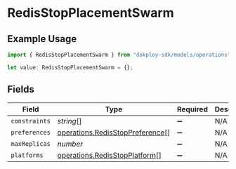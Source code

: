 # RedisStopPlacementSwarm

## Example Usage

```typescript
import { RedisStopPlacementSwarm } from "dokploy-sdk/models/operations";

let value: RedisStopPlacementSwarm = {};
```

## Fields

| Field                                                                              | Type                                                                               | Required                                                                           | Description                                                                        |
| ---------------------------------------------------------------------------------- | ---------------------------------------------------------------------------------- | ---------------------------------------------------------------------------------- | ---------------------------------------------------------------------------------- |
| `constraints`                                                                      | *string*[]                                                                         | :heavy_minus_sign:                                                                 | N/A                                                                                |
| `preferences`                                                                      | [operations.RedisStopPreference](../../models/operations/redisstoppreference.md)[] | :heavy_minus_sign:                                                                 | N/A                                                                                |
| `maxReplicas`                                                                      | *number*                                                                           | :heavy_minus_sign:                                                                 | N/A                                                                                |
| `platforms`                                                                        | [operations.RedisStopPlatform](../../models/operations/redisstopplatform.md)[]     | :heavy_minus_sign:                                                                 | N/A                                                                                |